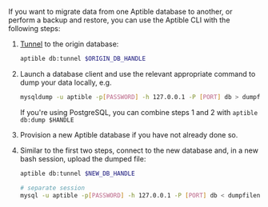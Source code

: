 If you want to migrate data from one Aptible database to another, or perform a backup and restore, you can use the Aptible CLI with the following steps:


1. [Tunnel](/support/topics/cli/how-to-connect-to-database-from-outside/) to the origin database:

    ```bash
    aptible db:tunnel $ORIGIN_DB_HANDLE
    ```

2. Launch a database client and use the relevant appropriate command to dump your data locally, e.g.

    ```bash
    mysqldump -u aptible -p[PASSWORD] -h 127.0.0.1 -P [PORT] db > dumpfilename.sql
    ```

    If you're using PostgreSQL, you can combine steps 1 and 2 with `aptible db:dump $HANDLE`


3.  Provision a new Aptible database if you have not already done so.

4. Similar to the first two steps, connect to the new database and, in a new bash session, upload the dumped file:

    ```bash
    aptible db:tunnel $NEW_DB_HANDLE

    # separate session
    mysql -u aptible -p[PASSWORD] -h 127.0.0.1 -P [PORT] db < dumpfilename.sql
    ```
